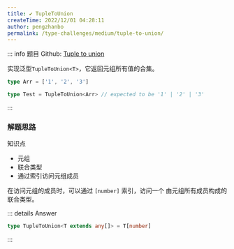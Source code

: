 ```yaml
---
title: ✔️ TupleToUnion
createTime: 2022/12/01 04:28:11
author: pengzhanbo
permalink: /type-challenges/medium/tuple-to-union/
---
```


::: info 题目
Github: [Tuple to union](https://github.com/type-challenges/type-challenges/blob/main/questions/00010-medium-tuple-to-union/)

实现泛型`TupleToUnion<T>`，它返回元组所有值的合集。

```ts
type Arr = ['1', '2', '3']

type Test = TupleToUnion<Arr> // expected to be '1' | '2' | '3'
```
:::


### 解题思路

知识点

- 元组
- 联合类型
- 通过索引访问元组成员

在访问元组的成员时，可以通过 `[number]` 索引，访问一个 由元组所有成员构成的联合类型。

::: details Answer
```ts
type TupleToUnion<T extends any[]> = T[number]
```
:::
